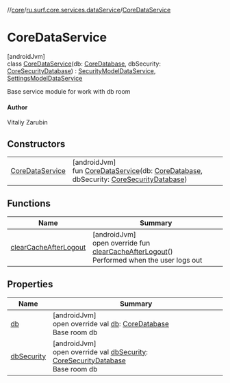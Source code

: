 //[core](../../../index.md)/[ru.surf.core.services.dataService](../index.md)/[CoreDataService](index.md)

# CoreDataService

[androidJvm]\
class [CoreDataService](index.md)(db: [CoreDatabase](../../ru.surf.core.base/-core-database/index.md), dbSecurity: [CoreSecurityDatabase](../../ru.surf.core.base/-core-security-database/index.md)) : [SecurityModelDataService](../../ru.surf.core.services.dataService.impl/-security-model-data-service/index.md), [SettingsModelDataService](../../ru.surf.core.services.dataService.impl/-settings-model-data-service/index.md)

Base service module for work with db room

#### Author

Vitaliy Zarubin

## Constructors

| | |
|---|---|
| [CoreDataService](-core-data-service.md) | [androidJvm]<br>fun [CoreDataService](-core-data-service.md)(db: [CoreDatabase](../../ru.surf.core.base/-core-database/index.md), dbSecurity: [CoreSecurityDatabase](../../ru.surf.core.base/-core-security-database/index.md)) |

## Functions

| Name | Summary |
|---|---|
| [clearCacheAfterLogout](clear-cache-after-logout.md) | [androidJvm]<br>open override fun [clearCacheAfterLogout](clear-cache-after-logout.md)()<br>Performed when the user logs out |

## Properties

| Name | Summary |
|---|---|
| [db](db.md) | [androidJvm]<br>open override val [db](db.md): [CoreDatabase](../../ru.surf.core.base/-core-database/index.md)<br>Base room db |
| [dbSecurity](db-security.md) | [androidJvm]<br>open override val [dbSecurity](db-security.md): [CoreSecurityDatabase](../../ru.surf.core.base/-core-security-database/index.md)<br>Base room db |
